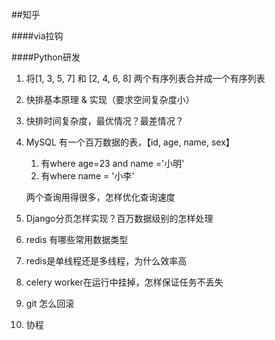 ##知乎

####via拉钩

####Python研发

1. 将[1, 3, 5, 7] 和 [2, 4, 6, 8] 两个有序列表合并成一个有序列表

2. 快排基本原理 & 实现（要求空间复杂度小）

3. 快排时间复杂度，最优情况？最差情况？

4. MySQL 有一个百万数据的表，【id, age, name, sex】

   1. 有where age=23 and name ='小明'
   2. 有where name = '小李'

   两个查询用得很多，怎样优化查询速度

5. Django分页怎样实现？百万数据级别的怎样处理

6. redis 有哪些常用数据类型

7. redis是单线程还是多线程，为什么效率高

8. celery worker在运行中挂掉，怎样保证任务不丢失

9. git 怎么回滚

10. 协程

